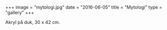 +++
image = "mytologi.jpg"
date = "2016-06-05"
title = "Mytologi"
type = "gallery"
+++

Akryl på duk, 30 x 42 cm.
 

